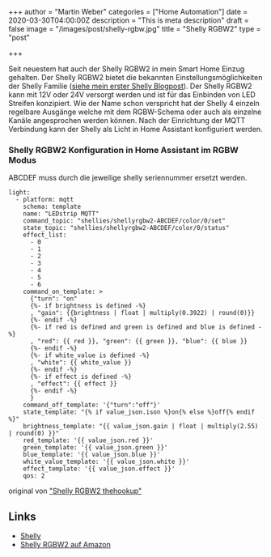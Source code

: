 +++
author = "Martin Weber"
categories = ["Home Automation"]
date = 2020-03-30T04:00:00Z
description = "This is meta description"
draft = false
image = "/images/post/shelly-rgbw.jpg"
title = "Shelly RGBW2"
type = "post"

+++

Seit neuestem hat auch der Shelly RGBW2 in mein Smart Home Einzug gehalten. Der Shelly RGBW2 bietet die bekannten Einstellungsmöglichkeiten der Shelly Familie ([siehe mein erster Shelly Blogpost](../shelly-switches/)). Der Shelly RGBW2 kann mit 12V oder 24V versorgt werden und ist für das Einbinden von LED Streifen konzipiert. Wie der Name schon verspricht hat der Shelly 4 einzeln regelbare Ausgänge welche mit dem RGBW-Schema oder auch als einzelne Kanäle angesprochen werden können.
Nach der Einrichtung der MQTT Verbindung kann der Shelly als Licht in Home Assistant konfiguriert werden.

### Shelly RGBW2 Konfiguration in Home Assistant im RGBW Modus

ABCDEF muss durch die jeweilige shelly seriennummer ersetzt werden.

    light:
      - platform: mqtt
        schema: template
        name: "LEDstrip MQTT"
        command_topic: "shellies/shellyrgbw2-ABCDEF/color/0/set"
        state_topic: "shellies/shellyrgbw2-ABCDEF/color/0/status"
        effect_list:
          - 0
          - 1
          - 2
          - 3
          - 4
          - 5
          - 6
        command_on_template: >
          {"turn": "on"
          {%- if brightness is defined -%}
          , "gain": {{brightness | float | multiply(0.3922) | round(0)}}
          {%- endif -%}
          {%- if red is defined and green is defined and blue is defined -%}
          , "red": {{ red }}, "green": {{ green }}, "blue": {{ blue }}
          {%- endif -%}
          {%- if white_value is defined -%}
          , "white": {{ white_value }}
          {%- endif -%}
          {%- if effect is defined -%}
          , "effect": {{ effect }}
          {%- endif -%}
          }
        command_off_template: '{"turn":"off"}'
        state_template: "{% if value_json.ison %}on{% else %}off{% endif %}"
        brightness_template: "{{ value_json.gain | float | multiply(2.55) | round(0) }}"
        red_template: '{{ value_json.red }}'
        green_template: '{{ value_json.green }}'
        blue_template: '{{ value_json.blue }}'
        white_value_template: '{{ value_json.white }}'
        effect_template: '{{ value_json.effect }}'
        qos: 2

original von ["Shelly RGBW2 thehookup"](https://github.com/thehookup/Shelly-RGBW2)

## Links
* [Shelly](https://shelly.cloud)
* [Shelly RGBW2 auf Amazon](https://www.amazon.de/Shelly-RGBW-2/dp/B07N49TXLQ/ref=sr_1_1?__mk_de_DE=%C3%85M%C3%85%C5%BD%C3%95%C3%91&dchild=1&keywords=shelly+rgbw2&qid=1591034842&sr=8-1&tag=napster220203-21)